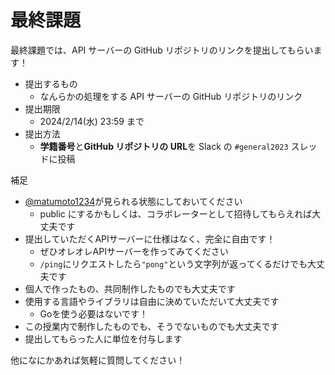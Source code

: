 # 最終課題

最終課題では、API サーバーの GitHub リポジトリのリンクを提出してもらいます！

- 提出するもの
  - なんらかの処理をする API サーバーの GitHub リポジトリのリンク
- 提出期限
  - 2024/2/14(水) 23:59 まで
- 提出方法
  - **学籍番号**と**GitHub リポジトリの URL**を Slack の `#general2023` スレッドに投稿

補足

- [@matumoto1234](https://github.com/matumoto1234)が見られる状態にしておいてください
  - public にするかもしくは、コラボレーターとして招待してもらえれば大丈夫です
- 提出していただくAPIサーバーに仕様はなく、完全に自由です！
  - ぜひオレオレAPIサーバーを作ってみてください
  - `/ping`にリクエストしたら`"pong"`という文字列が返ってくるだけでも大丈夫です
- 個人で作ったもの、共同制作したものでも大丈夫です
- 使用する言語やライブラリは自由に決めていただいて大丈夫です
  - Goを使う必要はないです！
- この授業内で制作したものでも、そうでないものでも大丈夫です
- 提出してもらった人に単位を付与します

他になにかあれば気軽に質問してください！

